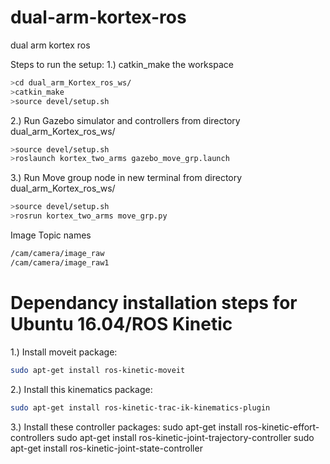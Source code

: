 # dual-arm-kortex-ros
dual arm kortex ros

Steps to run the setup:
1.) catkin_make the workspace
  ```sh
  >cd dual_arm_Kortex_ros_ws/
  >catkin_make
  >source devel/setup.sh
  ```

2.) Run Gazebo simulator and controllers
  from directory dual_arm_Kortex_ros_ws/
  ```sh
  >source devel/setup.sh
  >roslaunch kortex_two_arms gazebo_move_grp.launch 
  ```

3.) Run Move group node
  in new terminal
  from directory dual_arm_Kortex_ros_ws/
  ```sh
  >source devel/setup.sh
  >rosrun kortex_two_arms move_grp.py 
  ```
 
 Image Topic names
 ```sh
 /cam/camera/image_raw
 /cam/camera/image_raw1
 ```
 
 # Dependancy installation steps for Ubuntu 16.04/ROS Kinetic
 1.) Install moveit package:
 ```sh
 sudo apt-get install ros-kinetic-moveit
 ```
 2.) Install this kinematics package:
 ```sh
 sudo apt-get install ros-kinetic-trac-ik-kinematics-plugin
 ```
 3.) Install these controller packages:
 sudo apt-get install ros-kinetic-effort-controllers
 sudo apt-get install ros-kinetic-joint-trajectory-controller
 sudo apt-get install ros-kinetic-joint-state-controller
 ```
 
 
